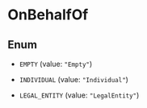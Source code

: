 

# OnBehalfOf

## Enum


* `EMPTY` (value: `"Empty"`)

* `INDIVIDUAL` (value: `"Individual"`)

* `LEGAL_ENTITY` (value: `"LegalEntity"`)



